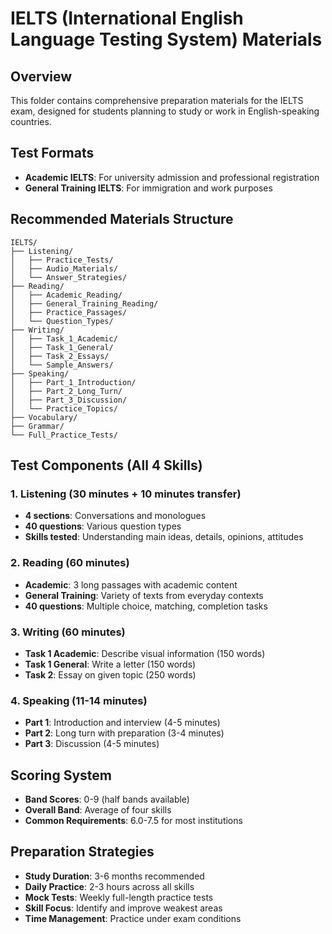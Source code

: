 # IELTS (International English Language Testing System) Materials
<!-- 雅思考试材料 -->

## Overview
<!-- 概述 -->
This folder contains comprehensive preparation materials for the IELTS exam, designed for students planning to study or work in English-speaking countries.

## Test Formats
<!-- 考试形式 -->
- **Academic IELTS**: For university admission and professional registration
- **General Training IELTS**: For immigration and work purposes

## Recommended Materials Structure
<!-- 推荐材料结构 -->
```
IELTS/
├── Listening/
│   ├── Practice_Tests/
│   ├── Audio_Materials/
│   └── Answer_Strategies/
├── Reading/
│   ├── Academic_Reading/
│   ├── General_Training_Reading/
│   ├── Practice_Passages/
│   └── Question_Types/
├── Writing/
│   ├── Task_1_Academic/
│   ├── Task_1_General/
│   ├── Task_2_Essays/
│   └── Sample_Answers/
├── Speaking/
│   ├── Part_1_Introduction/
│   ├── Part_2_Long_Turn/
│   ├── Part_3_Discussion/
│   └── Practice_Topics/
├── Vocabulary/
├── Grammar/
└── Full_Practice_Tests/
```

## Test Components (All 4 Skills)
<!-- 考试组成部分（四项技能） -->

### 1. Listening (30 minutes + 10 minutes transfer)
- **4 sections**: Conversations and monologues
- **40 questions**: Various question types
- **Skills tested**: Understanding main ideas, details, opinions, attitudes

### 2. Reading (60 minutes)
- **Academic**: 3 long passages with academic content
- **General Training**: Variety of texts from everyday contexts
- **40 questions**: Multiple choice, matching, completion tasks

### 3. Writing (60 minutes)
- **Task 1 Academic**: Describe visual information (150 words)
- **Task 1 General**: Write a letter (150 words)
- **Task 2**: Essay on given topic (250 words)

### 4. Speaking (11-14 minutes)
- **Part 1**: Introduction and interview (4-5 minutes)
- **Part 2**: Long turn with preparation (3-4 minutes)
- **Part 3**: Discussion (4-5 minutes)

## Scoring System
<!-- 评分系统 -->
- **Band Scores**: 0-9 (half bands available)
- **Overall Band**: Average of four skills
- **Common Requirements**: 6.0-7.5 for most institutions

## Preparation Strategies
<!-- 备考策略 -->
- **Study Duration**: 3-6 months recommended
- **Daily Practice**: 2-3 hours across all skills
- **Mock Tests**: Weekly full-length practice tests
- **Skill Focus**: Identify and improve weakest areas
- **Time Management**: Practice under exam conditions